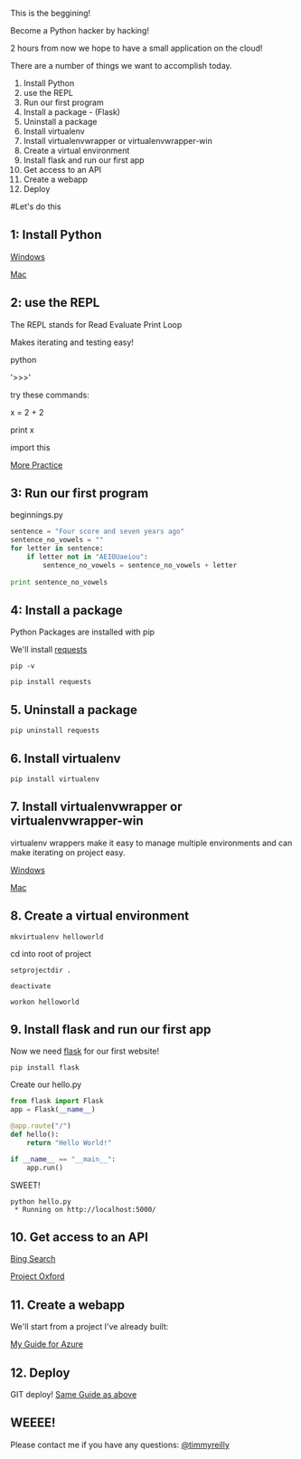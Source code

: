 This is the beggining!

Become a Python hacker by hacking!

2 hours from now we hope to have a small application on the cloud!

There are a number of things we want to accomplish today. 

1. Install Python
2. use the REPL
3. Run our first program
4. Install a package - (Flask)
5. Uninstall a package
6. Install virtualenv
7. Install virtualenvwrapper or virtualenvwrapper-win
8. Create a virtual environment
9. Install flask and run our first app
10. Get access to an API
11. Create a webapp
12. Deploy

#Let's do this


## 1: Install Python

[Windows](http://timmyreilly.azurewebsites.net/python-flask-windows-development-environmentsetup/)

[Mac](http://docs.python-guide.org/en/latest/starting/install/osx/)

## 2: use the REPL

The REPL stands for Read Evaluate Print Loop

Makes iterating and testing easy! 

python

'>>>'

try these commands:

x = 2 + 2

print x 

import this

[More Practice](http://timmyreilly.azurewebsites.net/python-introduction/)

## 3: Run our first program

beginnings.py

```python 
sentence = "Four score and seven years ago"
sentence_no_vowels = ""
for letter in sentence: 
    if letter not in "AEIOUaeiou":
        sentence_no_vowels = sentence_no_vowels + letter
         
print sentence_no_vowels
```

## 4: Install a package
	
Python Packages are installed with pip

We'll install [requests](http://docs.python-requests.org/en/latest/)

```
pip -v

pip install requests
```

## 5. Uninstall a package

```
pip uninstall requests

```

## 6. Install virtualenv

```
pip install virtualenv
```

## 7. Install virtualenvwrapper or virtualenvwrapper-win

virtualenv wrappers make it easy to manage multiple environments and can make iterating on project easy. 

[Windows](http://timmyreilly.azurewebsites.net/python-flask-windows-development-environment-setup/)

[Mac](http://docs.python-guide.org/en/latest/dev/virtualenvs/)

## 8. Create a virtual environment

```
mkvirtualenv helloworld
```

cd into root of project

```
setprojectdir .

deactivate

workon helloworld
```


## 9. Install flask and run our first app

Now we need [flask](http://flask.pocoo.org/) for our first website!

```
pip install flask
```

Create our hello.py

```python
from flask import Flask
app = Flask(__name__)

@app.route("/")
def hello():
    return "Hello World!"

if __name__ == "__main__":
    app.run()
```

SWEET!

```
python hello.py
 * Running on http://localhost:5000/
```

## 10. Get access to an API

[Bing Search](https://datamarket.azure.com/account)

[Project Oxford](https://www.projectoxford.ai/)

## 11. Create a webapp

We'll start from a project I've already built: 

[My Guide for Azure](http://timmyreilly.azurewebsites.net/starter-site-for-flask-on-azure-web-apps/)

## 12. Deploy

GIT deploy!
[Same Guide as above](http://timmyreilly.azurewebsites.net/starter-site-for-flask-on-azure-web-apps/)


## WEEEE!


Please contact me if you have any questions: 
[@timmyreilly](http://twitter.com/timmyreilly)